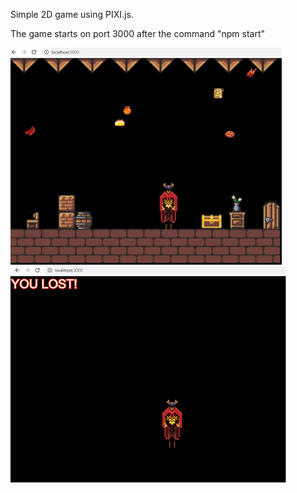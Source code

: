 Simple 2D game using PIXI.js.

The game starts on port 3000 after the command "npm start"

![scene 1](/assets/scene1.png)
![scene 2](/assets/scene2.png)

